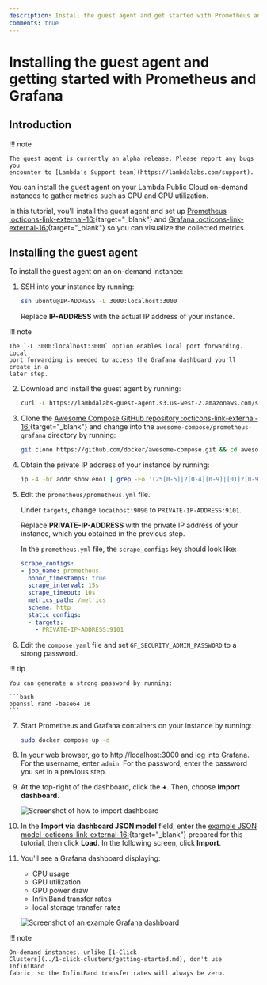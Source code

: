 ```yaml
---
description: Install the guest agent and get started with Prometheus and Grafana.
comments: true
---
```


# Installing the guest agent and getting started with Prometheus and Grafana

## Introduction

!!! note

    The guest agent is currently an alpha release. Please report any bugs you
    encounter to [Lambda's Support team](https://lambdalabs.com/support).

You can install the guest agent on your Lambda Public Cloud on-demand instances
to gather metrics such as GPU and CPU utilization.

In this tutorial, you'll install the guest agent and set up [Prometheus
:octicons-link-external-16:](https://www.prometheus.io/){target="_blank"} and
[Grafana :octicons-link-external-16:](https://grafana.com/){target="_blank"} so
you can visualize the collected metrics.

## Installing the guest agent

To install the guest agent on an on-demand instance:

1. SSH into your instance by running:

   ```bash
   ssh ubuntu@IP-ADDRESS -L 3000:localhost:3000
   ```

   Replace **IP-ADDRESS** with the actual IP address of your instance.

!!! note

    The `-L 3000:localhost:3000` option enables local port forwarding. Local
    port forwarding is needed to access the Grafana dashboard you'll create in a
    later step.

2. Download and install the guest agent by running:

   ```bash
   curl -L https://lambdalabs-guest-agent.s3.us-west-2.amazonaws.com/scripts/install.sh | sudo bash
   ```

3. Clone the [Awesome Compose GitHub repository
   :octicons-link-external-16:](https://github.com/docker/awesome-compose){target="_blank"}
   and change into the `awesome-compose/prometheus-grafana` directory by running:

   ```bash
   git clone https://github.com/docker/awesome-compose.git && cd awesome-compose/prometheus-grafana
   ```

4. Obtain the private IP address of your instance by running:

   ```bash
   ip -4 -br addr show eno1 | grep -Eo '(25[0-5]|2[0-4][0-9]|[01]?[0-9][0-9]?)\.(25[0-5]|2[0-4][0-9]|[01]?[0-9][0-9]?)\.(25[0-5]|2[0-4][0-9]|[01]?[0-9][0-9]?)\.(25[0-5]|2[0-4][0-9]|[01]?[0-9][0-9]?)'
   ```

5. Edit the `prometheus/prometheus.yml` file.

   Under `targets`, change `localhost:9090` to `PRIVATE-IP-ADDRESS:9101`.

   Replace **PRIVATE-IP-ADDRESS** with the private IP address of your instance,
   which you obtained in the previous step.

   In the `prometheus.yml` file, the `scrape_configs` key should look like:

   ```{.yaml .no-copy}
   scrape_configs:
   - job_name: prometheus
     honor_timestamps: true
     scrape_interval: 15s
     scrape_timeout: 10s
     metrics_path: /metrics
     scheme: http
     static_configs:
     - targets:
       - PRIVATE-IP-ADDRESS:9101
   ```

6. Edit the `compose.yaml` file and set `GF_SECURITY_ADMIN_PASSWORD` to a strong
   password.

!!! tip

    You can generate a strong password by running:

    ```bash
    openssl rand -base64 16
    ```

7. Start Prometheus and Grafana containers on your instance by running:

   ```bash
   sudo docker compose up -d
   ```

8. In your web browser, go to http://localhost:3000 and log into Grafana. For
   the username, enter `admin`. For the password, enter the password you set in
   a previous step.

9. At the top-right of the dashboard, click the **+**. Then, choose **Import
   dashboard**.

    ![Screenshot of how to import
    dashboard](../../assets/images/import-dashboard.png)

10. In the **Import via dashboard JSON model** field, enter the [example JSON
    model
    :octicons-link-external-16:](https://gist.githubusercontent.com/LandonTClipp/964e90507d660e3fb710b4137be6cd6f/raw/bc7abd797da65581534513c153d1ad3d1b8e4bbe/lambda-guest-agent-grafana-model.json){target="_blank"}
    prepared for this tutorial, then click **Load**. In the following screen,
    click **Import**.

11. You'll see a Grafana dashboard displaying:

    - CPU usage
    - GPU utilization
    - GPU power draw
    - InfiniBand transfer rates
    - local storage transfer rates

    ![Screenshot of an example Grafana
    dashboard](../../assets/images/grafana-dashboard-guest-agent.png)

!!! note

    On-demand instances, unlike [1-Click
    Clusters](../1-click-clusters/getting-started.md), don't use InfiniBand
    fabric, so the InfiniBand transfer rates will always be zero.

